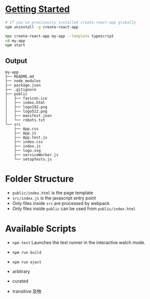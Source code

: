 # [Getting Started](https://create-react-app.dev/docs/getting-started)
```bash
# If you've previsously installed create-react-app globally
npm uninstall -g create-react-app

npx create-react-app my-app --template typescript
cd my-app
npm start
``` 

## Output
```
my-app
├── README.md
├── node_modules
├── package.json
├── .gitignore
├── public
│   ├── favicon.ico
│   ├── index.html
│   ├── logo192.png
│   ├── logo512.png
│   ├── manifest.json
│   └── robots.txt
└── src
    ├── App.css
    ├── App.js
    ├── App.test.js
    ├── index.css
    ├── index.js
    ├── logo.svg
    ├── serviceWorker.js
    └── setupTests.js
```

# Folder Structure

- `public/index.html` is the page template
- `src/index.js` is the javascript entry point
- Only files inside `src` are processed by webpack
- Only files inside `public` can be used from `public/index.html`

# Available Scripts

- `npm test`
    Launches the test runner in the interactive watch mode.
- `npm run build`
- `npm run eject`

- arbitrary
- curated
- transitive 及物